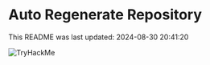 # Auto Regenerate Repository

This README was last updated: 2024-08-30 20:41:20

 ![TryHackMe](https://tryhackme.com/badge/533634)
